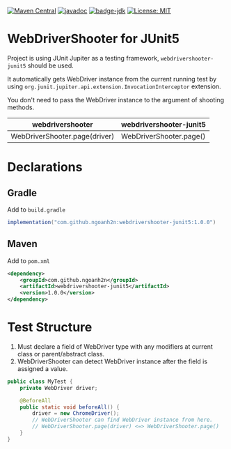 [![Maven Central](https://maven-badges.herokuapp.com/maven-central/com.github.ngoanh2n/webdrivershooter-junit5/badge.svg)](https://maven-badges.herokuapp.com/maven-central/com.github.ngoanh2n/webdrivershooter-junit5)
[![javadoc](https://javadoc.io/badge2/com.github.ngoanh2n/webdrivershooter-junit5/javadoc.svg)](https://javadoc.io/doc/com.github.ngoanh2n/webdrivershooter-junit5)
[![badge-jdk](https://img.shields.io/badge/jdk-8-blue.svg)](http://www.oracle.com/technetwork/java/javase/downloads/index.html)
[![License: MIT](https://img.shields.io/badge/License-MIT-blueviolet.svg)](https://opensource.org/licenses/MIT)

# WebDriverShooter for JUnit5
Project is using JUnit Jupiter as a testing framework, `webdrivershooter-junit5` should be used.

It automatically gets WebDriver instance from the current running test by using `org.junit.jupiter.api.extension.InvocationInterceptor` extension.

You don't need to pass the WebDriver instance to the argument of shooting methods.

| webdrivershooter   	        | webdrivershooter-junit5 |
|---	                        |---	                  |
| WebDriverShooter.page(driver) | WebDriverShooter.page() |

# Declarations
## Gradle
Add to `build.gradle`
```gradle
implementation("com.github.ngoanh2n:webdrivershooter-junit5:1.0.0")
```

## Maven
Add to `pom.xml`
```xml
<dependency>
    <groupId>com.github.ngoanh2n</groupId>
    <artifactId>webdrivershooter-junit5</artifactId>
    <version>1.0.0</version>
</dependency>
```

# Test Structure
1. Must declare a field of WebDriver type with any modifiers at current class or parent/abstract class.
2. WebDriverShooter can detect WebDriver instance after the field is assigned a value.

```java
public class MyTest {
    private WebDriver driver;

    @BeforeAll
    public static void beforeAll() {
        driver = new ChromeDriver();
        // WebDriverShooter can find WebDriver instance from here.
        // WebDriverShooter.page(driver) <=> WebDriverShooter.page()
    }
}
```

